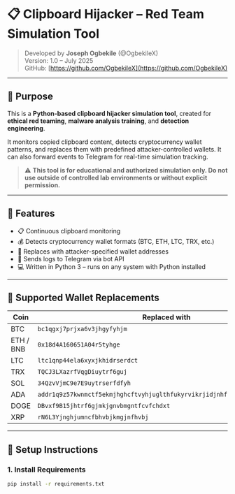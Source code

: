 # 📋 Clipboard Hijacker – Red Team Simulation Tool

> Developed by **Joseph Ogbekile** (@OgbekileX)  
> Version: 1.0 – July 2025  
> GitHub: [https://github.com/OgbekileX](https://github.com/OgbekileX)

---

## 🎯 Purpose

This is a **Python-based clipboard hijacker simulation tool**, created for **ethical red teaming**, **malware analysis training**, and **detection engineering**.

It monitors copied clipboard content, detects cryptocurrency wallet patterns, and replaces them with predefined attacker-controlled wallets. It can also forward events to Telegram for real-time simulation tracking.

> ⚠️ **This tool is for educational and authorized simulation only. Do not use outside of controlled lab environments or without explicit permission.**

---

## 🔧 Features

- 📋 Continuous clipboard monitoring
- 💰 Detects cryptocurrency wallet formats (BTC, ETH, LTC, TRX, etc.)
- 🔁 Replaces with attacker-specified wallet addresses
- 📡 Sends logs to Telegram via bot API
- 💻 Written in Python 3 – runs on any system with Python installed

---

## 🧪 Supported Wallet Replacements

| Coin | Replaced with |
|------|----------------|
| BTC  | `bc1qgxj7prjxa6v3jhgyfyhjm` |
| ETH / BNB | `0x18d4A160651A04r5tyhge` |
| LTC  | `ltc1qnp44ela6xyxjkhidrserdct` |
| TRX  | `TQCJ3LXazrfVqgDiuytrf6guj` |
| SOL  | `34QzvVjmC9e7E9uytrserfdfyh` |
| ADA  | `addr1q9z57kwnmctf5ekmjhghcftvyhjuglthfukyrvikrjidjnhfcvnjbmgvnfbhdcvf8hi` |
| DOGE | `DBvxf9B15jhtrf6gjmkjgnvbmgntfcvfchdxt` |
| XRP  | `rN6L3Yjnghjumncfbhvbjkmgjnfhvbj` |

---

## 🚀 Setup Instructions

### 1. Install Requirements

```bash
pip install -r requirements.txt
